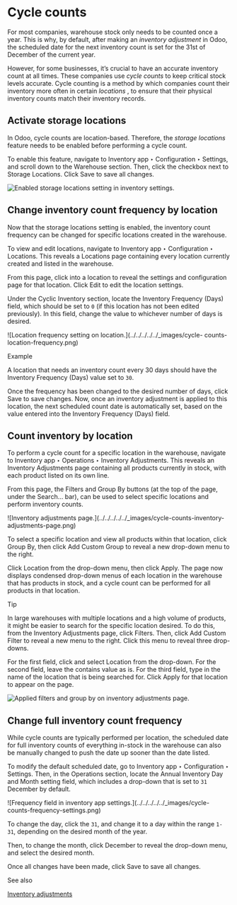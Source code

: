 # Cycle counts

For most companies, warehouse stock only needs to be counted once a year. This
is why, by default, after making an _inventory adjustment_ in Odoo, the
scheduled date for the next inventory count is set for the 31st of December of
the current year.

However, for some businesses, it’s crucial to have an accurate inventory count
at all times. These companies use _cycle counts_ to keep critical stock levels
accurate. Cycle counting is a method by which companies count their inventory
more often in certain _locations_ , to ensure that their physical inventory
counts match their inventory records.

## Activate storage locations

In Odoo, cycle counts are location-based. Therefore, the _storage locations_
feature needs to be enabled before performing a cycle count.

To enable this feature, navigate to Inventory app ‣ Configuration ‣ Settings,
and scroll down to the Warehouse section. Then, click the checkbox next to
Storage Locations. Click Save to save all changes.

![Enabled storage locations setting in inventory
settings.](../../../../../_images/cycle-counts-enabled-setting.png)

## Change inventory count frequency by location

Now that the storage locations setting is enabled, the inventory count
frequency can be changed for specific locations created in the warehouse.

To view and edit locations, navigate to Inventory app ‣ Configuration ‣
Locations. This reveals a Locations page containing every location currently
created and listed in the warehouse.

From this page, click into a location to reveal the settings and configuration
page for that location. Click Edit to edit the location settings.

Under the Cyclic Inventory section, locate the Inventory Frequency (Days)
field, which should be set to `0` (if this location has not been edited
previously). In this field, change the value to whichever number of days is
desired.

![Location frequency setting on location.](../../../../../_images/cycle-
counts-location-frequency.png)

Example

A location that needs an inventory count every 30 days should have the
Inventory Frequency (Days) value set to `30`.

Once the frequency has been changed to the desired number of days, click Save
to save changes. Now, once an inventory adjustment is applied to this
location, the next scheduled count date is automatically set, based on the
value entered into the Inventory Frequency (Days) field.

## Count inventory by location

To perform a cycle count for a specific location in the warehouse, navigate to
Inventory app ‣ Operations ‣ Inventory Adjustments. This reveals an Inventory
Adjustments page containing all products currently in stock, with each product
listed on its own line.

From this page, the Filters and Group By buttons (at the top of the page,
under the Search… bar), can be used to select specific locations and perform
inventory counts.

![Inventory adjustments page.](../../../../../_images/cycle-counts-inventory-
adjustments-page.png)

To select a specific location and view all products within that location,
click Group By, then click Add Custom Group to reveal a new drop-down menu to
the right.

Click Location from the drop-down menu, then click Apply. The page now
displays condensed drop-down menus of each location in the warehouse that has
products in stock, and a cycle count can be performed for all products in that
location.

Tip

In large warehouses with multiple locations and a high volume of products, it
might be easier to search for the specific location desired. To do this, from
the Inventory Adjustments page, click Filters. Then, click Add Custom Filter
to reveal a new menu to the right. Click this menu to reveal three drop-downs.

For the first field, click and select Location from the drop-down. For the
second field, leave the contains value as is. For the third field, type in the
name of the location that is being searched for. Click Apply for that location
to appear on the page.

![Applied filters and group by on inventory adjustments
page.](../../../../../_images/cycle-counts-filters.png)

## Change full inventory count frequency

While cycle counts are typically performed per location, the scheduled date
for full inventory counts of everything in-stock in the warehouse can also be
manually changed to push the date up sooner than the date listed.

To modify the default scheduled date, go to Inventory app ‣ Configuration ‣
Settings. Then, in the Operations section, locate the Annual Inventory Day and
Month setting field, which includes a drop-down that is set to `31` December
by default.

![Frequency field in inventory app settings.](../../../../../_images/cycle-
counts-frequency-settings.png)

To change the day, click the `31`, and change it to a day within the range
`1-31`, depending on the desired month of the year.

Then, to change the month, click December to reveal the drop-down menu, and
select the desired month.

Once all changes have been made, click Save to save all changes.

See also

[Inventory adjustments](count_products.html)

